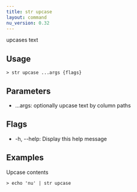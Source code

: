 ```yaml
---
title: str upcase
layout: command
nu_version: 0.32
---
```


upcases text

## Usage

```shell
> str upcase ...args {flags}
```

## Parameters

- ...args: optionally upcase text by column paths

## Flags

- -h, --help: Display this help message

## Examples

Upcase contents

```shell
> echo 'nu' | str upcase
```
